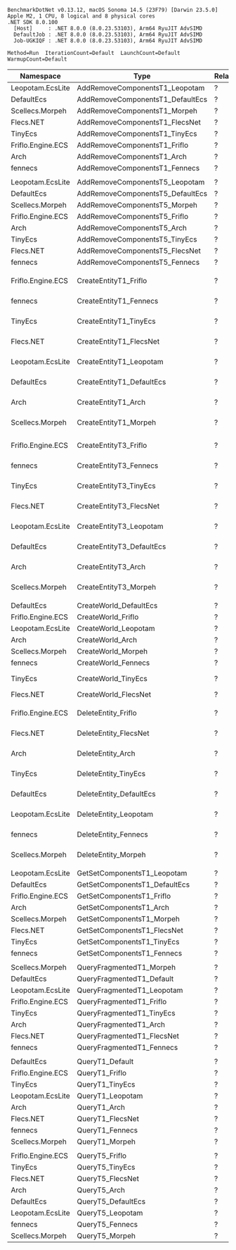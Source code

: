 ```

BenchmarkDotNet v0.13.12, macOS Sonoma 14.5 (23F79) [Darwin 23.5.0]
Apple M2, 1 CPU, 8 logical and 8 physical cores
.NET SDK 8.0.100
  [Host]     : .NET 8.0.0 (8.0.23.53103), Arm64 RyuJIT AdvSIMD
  DefaultJob : .NET 8.0.0 (8.0.23.53103), Arm64 RyuJIT AdvSIMD
  Job-UGKIQF : .NET 8.0.0 (8.0.23.53103), Arm64 RyuJIT AdvSIMD

Method=Run  IterationCount=Default  LaunchCount=Default  
WarmupCount=Default  

```
| Namespace         | Type                                | RelationCount | Mean              | Ratio    | Allocated  | 
|------------------ |------------------------------------ |-------------- |------------------:|---------:|-----------:|
| Leopotam.EcsLite  | AddRemoveComponentsT1_Leopotam      | ?             |        971.990 ns |     0.17 |          - | 
| DefaultEcs        | AddRemoveComponentsT1_DefaultEcs    | ?             |      1,445.134 ns |     0.25 |          - | 
| Scellecs.Morpeh   | AddRemoveComponentsT1_Morpeh        | ?             |      1,837.006 ns |     0.32 |          - | 
| Flecs.NET         | AddRemoveComponentsT1_FlecsNet      | ?             |      2,918.117 ns |     0.51 |          - | 
| TinyEcs           | AddRemoveComponentsT1_TinyEcs       | ?             |      3,974.441 ns |     0.70 |          - | 
| Friflo.Engine.ECS | AddRemoveComponentsT1_Friflo        | ?             |      5,686.199 ns |     1.00 |          - | 
| Arch              | AddRemoveComponentsT1_Arch          | ?             |      8,395.015 ns |     1.48 |    12000 B | 
| fennecs           | AddRemoveComponentsT1_Fennecs       | ?             |     38,885.417 ns |     6.84 |    86400 B | 
|                   |                                     |               |                   |          |            | 
| Leopotam.EcsLite  | AddRemoveComponentsT5_Leopotam      | ?             |      5,142.330 ns |     0.66 |          - | 
| DefaultEcs        | AddRemoveComponentsT5_DefaultEcs    | ?             |      7,341.234 ns |     0.95 |          - | 
| Scellecs.Morpeh   | AddRemoveComponentsT5_Morpeh        | ?             |      7,660.221 ns |     0.99 |          - | 
| Friflo.Engine.ECS | AddRemoveComponentsT5_Friflo        | ?             |      7,738.265 ns |     1.00 |          - | 
| Arch              | AddRemoveComponentsT5_Arch          | ?             |     22,302.206 ns |     2.88 |     8800 B | 
| TinyEcs           | AddRemoveComponentsT5_TinyEcs       | ?             |     30,544.500 ns |     3.95 |          - | 
| Flecs.NET         | AddRemoveComponentsT5_FlecsNet      | ?             |     31,677.078 ns |     4.09 |          - | 
| fennecs           | AddRemoveComponentsT5_Fennecs       | ?             |    303,744.416 ns |    39.25 |   620800 B | 
|                   |                                     |               |                   |          |            | 
| Friflo.Engine.ECS | CreateEntityT1_Friflo               | ?             |    398,502.400 ns |     1.00 |  3454080 B | 
| fennecs           | CreateEntityT1_Fennecs              | ?             |    860,255.643 ns |     2.16 |  6815576 B | 
| TinyEcs           | CreateEntityT1_TinyEcs              | ?             |    954,571.571 ns |     2.39 |  6119312 B | 
| Flecs.NET         | CreateEntityT1_FlecsNet             | ?             |  1,348,831.829 ns |     3.36 |      736 B | 
| Leopotam.EcsLite  | CreateEntityT1_Leopotam             | ?             |  1,985,066.333 ns |     4.98 |  7322344 B | 
| DefaultEcs        | CreateEntityT1_DefaultEcs           | ?             |  6,542,680.962 ns |    16.39 | 11592432 B | 
| Arch              | CreateEntityT1_Arch                 | ?             | 10,317,988.667 ns |    25.90 |  3255040 B | 
| Scellecs.Morpeh   | CreateEntityT1_Morpeh               | ?             | 42,607,448.385 ns |   106.71 | 42293640 B | 
|                   |                                     |               |                   |          |            | 
| Friflo.Engine.ECS | CreateEntityT3_Friflo               | ?             |    452,133.350 ns |     1.00 |  4506960 B | 
| fennecs           | CreateEntityT3_Fennecs              | ?             |    931,711.154 ns |     2.06 |  7866864 B | 
| TinyEcs           | CreateEntityT3_TinyEcs              | ?             |    989,726.286 ns |     2.18 |  6942912 B | 
| Flecs.NET         | CreateEntityT3_FlecsNet             | ?             |  1,499,024.172 ns |     3.32 |      736 B | 
| Leopotam.EcsLite  | CreateEntityT3_Leopotam             | ?             |  2,569,402.143 ns |     5.66 | 11517616 B | 
| DefaultEcs        | CreateEntityT3_DefaultEcs           | ?             |  5,919,036.467 ns |    13.04 | 19984528 B | 
| Arch              | CreateEntityT3_Arch                 | ?             | 10,572,175.929 ns |    23.30 |  4042736 B | 
| Scellecs.Morpeh   | CreateEntityT3_Morpeh               | ?             | 29,225,251.654 ns |    64.62 | 49285544 B | 
|                   |                                     |               |                   |          |            | 
| DefaultEcs        | CreateWorld_DefaultEcs              | ?             |         73.810 ns |     0.35 |      336 B | 
| Friflo.Engine.ECS | CreateWorld_Friflo                  | ?             |        212.289 ns |     1.00 |     3592 B | 
| Leopotam.EcsLite  | CreateWorld_Leopotam                | ?             |      1,447.130 ns |     6.82 |    58944 B | 
| Arch              | CreateWorld_Arch                    | ?             |      3,367.148 ns |    15.86 |    37040 B | 
| Scellecs.Morpeh   | CreateWorld_Morpeh                  | ?             |      4,297.655 ns |    20.25 |     5056 B | 
| fennecs           | CreateWorld_Fennecs                 | ?             |     15,205.422 ns |    71.63 |   169796 B | 
| TinyEcs           | CreateWorld_TinyEcs                 | ?             |     50,746.745 ns |   238.96 |  1312184 B | 
| Flecs.NET         | CreateWorld_FlecsNet                | ?             |    967,689.680 ns | 4,556.67 |     1009 B | 
|                   |                                     |               |                   |          |            | 
| Friflo.Engine.ECS | DeleteEntity_Friflo                 | ?             |  1,599,785.000 ns |     1.00 |  3122896 B | 
| Flecs.NET         | DeleteEntity_FlecsNet               | ?             |  1,986,746.250 ns |     1.24 |      736 B | 
| Arch              | DeleteEntity_Arch                   | ?             |  2,649,192.000 ns |     1.65 |     3088 B | 
| TinyEcs           | DeleteEntity_TinyEcs                | ?             |  3,308,196.400 ns |     2.09 |     1480 B | 
| DefaultEcs        | DeleteEntity_DefaultEcs             | ?             |  3,713,867.814 ns |     2.36 |  3200736 B | 
| Leopotam.EcsLite  | DeleteEntity_Leopotam               | ?             |  4,718,733.919 ns |     2.96 |  6268768 B | 
| fennecs           | DeleteEntity_Fennecs                | ?             |  5,749,906.962 ns |     3.60 |  4366912 B | 
| Scellecs.Morpeh   | DeleteEntity_Morpeh                 | ?             |  9,084,572.519 ns |     5.57 |  1398360 B | 
|                   |                                     |               |                   |          |            | 
| Leopotam.EcsLite  | GetSetComponentsT1_Leopotam         | ?             |         65.231 ns |     0.43 |          - | 
| DefaultEcs        | GetSetComponentsT1_DefaultEcs       | ?             |        111.755 ns |     0.74 |          - | 
| Friflo.Engine.ECS | GetSetComponentsT1_Friflo           | ?             |        151.254 ns |     1.00 |          - | 
| Arch              | GetSetComponentsT1_Arch             | ?             |        282.803 ns |     1.87 |          - | 
| Scellecs.Morpeh   | GetSetComponentsT1_Morpeh           | ?             |        328.107 ns |     2.17 |          - | 
| Flecs.NET         | GetSetComponentsT1_FlecsNet         | ?             |        581.852 ns |     3.85 |          - | 
| TinyEcs           | GetSetComponentsT1_TinyEcs          | ?             |        716.205 ns |     4.74 |          - | 
| fennecs           | GetSetComponentsT1_Fennecs          | ?             |      2,368.102 ns |    15.66 |          - | 
|                   |                                     |               |                   |          |            | 
| Scellecs.Morpeh   | QueryFragmentedT1_Morpeh            | ?             |          4.485 ns |     0.11 |          - | 
| DefaultEcs        | QueryFragmentedT1_Default           | ?             |         12.623 ns |     0.32 |          - | 
| Leopotam.EcsLite  | QueryFragmentedT1_Leopotam          | ?             |         24.758 ns |     0.62 |          - | 
| Friflo.Engine.ECS | QueryFragmentedT1_Friflo            | ?             |         39.927 ns |     1.00 |          - | 
| TinyEcs           | QueryFragmentedT1_TinyEcs           | ?             |        130.312 ns |     3.26 |          - | 
| Arch              | QueryFragmentedT1_Arch              | ?             |        229.079 ns |     5.74 |          - | 
| Flecs.NET         | QueryFragmentedT1_FlecsNet          | ?             |        319.636 ns |     8.01 |          - | 
| fennecs           | QueryFragmentedT1_Fennecs           | ?             |      1,442.803 ns |    36.14 |       40 B | 
|                   |                                     |               |                   |          |            | 
| DefaultEcs        | QueryT1_Default                     | ?             |         44.736 ns |     0.95 |          - | 
| Friflo.Engine.ECS | QueryT1_Friflo                      | ?             |         47.339 ns |     1.00 |          - | 
| TinyEcs           | QueryT1_TinyEcs                     | ?             |         65.658 ns |     1.39 |          - | 
| Leopotam.EcsLite  | QueryT1_Leopotam                    | ?             |         76.443 ns |     1.61 |          - | 
| Arch              | QueryT1_Arch                        | ?             |        119.413 ns |     2.52 |          - | 
| Flecs.NET         | QueryT1_FlecsNet                    | ?             |        142.138 ns |     3.00 |          - | 
| fennecs           | QueryT1_Fennecs                     | ?             |        166.640 ns |     3.52 |       40 B | 
| Scellecs.Morpeh   | QueryT1_Morpeh                      | ?             |        308.905 ns |     6.53 |          - | 
|                   |                                     |               |                   |          |            | 
| Friflo.Engine.ECS | QueryT5_Friflo                      | ?             |        109.311 ns |     1.00 |          - | 
| TinyEcs           | QueryT5_TinyEcs                     | ?             |        122.910 ns |     1.12 |          - | 
| Flecs.NET         | QueryT5_FlecsNet                    | ?             |        197.486 ns |     1.80 |          - | 
| Arch              | QueryT5_Arch                        | ?             |        198.859 ns |     1.82 |          - | 
| DefaultEcs        | QueryT5_DefaultEcs                  | ?             |        270.893 ns |     2.48 |          - | 
| Leopotam.EcsLite  | QueryT5_Leopotam                    | ?             |        344.386 ns |     3.15 |          - | 
| fennecs           | QueryT5_Fennecs                     | ?             |        417.778 ns |     3.84 |       40 B | 
| Scellecs.Morpeh   | QueryT5_Morpeh                      | ?             |        787.497 ns |     7.20 |          - | 
